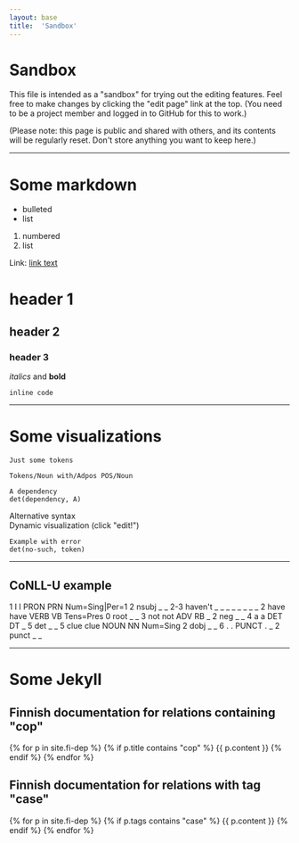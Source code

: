 ```yaml
---
layout: base
title:  'Sandbox'
---
```


# Sandbox

This file is intended as a "sandbox" for trying out the editing
features. Feel free to make changes by clicking the "edit page" link
at the top. (You need to be a project member and logged in to GitHub
for this to work.)

(Please note: this page is public and shared with others, and its
contents will be regularly reset. Don't store anything you want to
keep here.)

----------

# Some markdown

* bulleted
* list

1. numbered
2. list

Link: [link text](http://www.example.com)

# header 1

## header 2

### header 3

*italics* and **bold**

`inline code`

----------

# Some visualizations

~~~ sdparse
Just some tokens
~~~

~~~ sdparse
Tokens/Noun with/Adpos POS/Noun
~~~

~~~ sdparse
A dependency
det(dependency, A)
~~~

<div class="sd-parse">
Alternative syntax
</div>

<div class="sd-parse" tabs="yes">
Dynamic visualization (click "edit!")
</div>

~~~ sdparse
Example with error
det(no-such, token)
~~~

----------

## CoNLL-U example

<div class="conllu-parse" tabs="yes">
1     I         I        PRON    PRN      Num=Sing|Per=1     2      nsubj _ _
2-3   haven't   _        _       _        _                  _      _ _ _
2     have      have     VERB    VB       Tens=Pres          0      root _ _
3     not       not      ADV     RB       _                  2      neg _ _
4     a         a        DET     DT       _                  5      det _ _
5     clue      clue     NOUN    NN       Num=Sing           2      dobj _ _
6     .         .        PUNCT   .        _                  2      punct _ _
</div>

----------

# Some Jekyll 

## Finnish documentation for relations containing "cop" 

{% for p in site.fi-dep %}
{% if p.title contains "cop" %}
{{ p.content }}
{% endif %}
{% endfor %}

## Finnish documentation for relations with tag "case"

{% for p in site.fi-dep %}
{% if p.tags contains "case" %}
{{ p.content }}
{% endif %}
{% endfor %}

